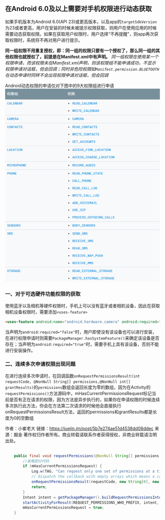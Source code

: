 ## 在Android 6.0及以上需要对手机权限进行动态获取

如果手机版本为Android 6.0(API 23)或更高版本，以及app的`targetSdkVersion`为23或者更高，用户在安装的时候未被提示权限获取，则用户在使用应用的时候需要动态获取权限。如果在获取用户权限时，用户选择“不再提醒”，则app再次获取权限时，系统将不再对用户进行提示。

**同一组权限不用重复授权，即：同一组的权限只要有一个授权了，那么同一组的其他权限也就授权了，前提是在Manifest.xml中有声明。** *同一组权限在使用某一个权限申请，而该权限未在Manifest.xml声明，则该权限组不能申请成功，不显示权限申请对话框，但会回调；同时非危险权限如`Manifest.permission.BLUETOOTH`在动态申请时同样不会出现权限申请对话框，但会回调*

Android动态权限的申请仅对下图中的9大权限组进行申请
![](/assets/android_basis_permission.png)

### 一、对于可选硬件功能权限的获取

使用蓝牙以及相机等硬件权限时，手机上可以没有蓝牙或者相机设备，因此在获取相机设备权限时，需要添加`<uses-feature> `
```html
<uses-feature android:name="android.hardware.camera" android:required="false" />
```
当声明为`android:required="false"`时，用户即使没有该设备也可以进行安装，在进行权限申请时则需要`PackageManager.hasSystemFeature()`来确定该设备是否存在；当声明为`android:required="true"`时，需要手机上具有该设备，否则不能进行安装操作。

### 二、连续多次申请权限出现问题
在进行连续多次申请时，在回调函数`onRequestPermissionsResult(int requestCode, @NonNull String[] permissions,@NonNull int[] grantResults)`的`permissions`数组会返回长度为零的数组，因为在Activity的`requestPermissions()`方法源码中，mHasCurrentPermissionsRequest标记当前是否有正在请求的权限，因为方法是异步执行的，如果你在申请权限的时候连续多次执行此方法，你会在方法第二次请求的时候他会直接执行onRequestPermissionsResult方法，返回的permissions和grantResults都是长度为0的空数组

作者：小崔老大
链接：https://juejin.im/post/5b7e274ae51d4538dd08ddec
来源：掘金
著作权归作者所有。商业转载请联系作者获得授权，非商业转载请注明出处。

```java

    public final void requestPermissions(@NonNull String[] permissions, int requestCode) {
        //省略部分代码
        if (mHasCurrentPermissionsRequest) {
            Log.w(TAG, "Can request only one set of permissions at a time");
            // Dispatch the callback with empty arrays which means a cancellation.
            onRequestPermissionsResult(requestCode, new String[0], new int[0]);
            return;
        }
        Intent intent = getPackageManager().buildRequestPermissionsIntent(permissions);
        startActivityForResult(REQUEST_PERMISSIONS_WHO_PREFIX, intent, requestCode, null);
        mHasCurrentPermissionsRequest = true;
    }
```
